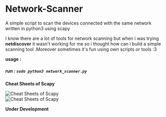 # Network-Scanner
A simple script to scan the devices connected with the same network written in python3 using scapy 

I know there are a lot of tools for network scanning but when i was trying **netdiscover** it wasn't working  for me so i thought how can i build a simple scanning tool .Moreover  sometimes it's fun using own scripts or  tools :3 

**usage :**
   ##### run : `sudo python3 network_scanner.py` 

**Cheat Sheets of Scapy**

![Cheat Sheets of Scapy](https://github.com/mh-shifat/Network-Scanner/blob/master/ScapyCheatSheets/scapycheatsheet1.png)<br>
![Cheat Sheets of Scapy](https://github.com/mh-shifat/Network-Scanner/blob/master/ScapyCheatSheets/scapycheatsheet2.png)


**Under Development**
